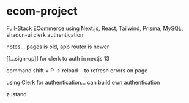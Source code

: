 # ecom-project
Full-Stack ECommerce using 
 Next.js, React, Tailwind, Prisma, MySQL, shadcn-ui
clerk authentication


 notes...
 pages is old, app router is newer

 [[...sign-up]] for clerk to auth in nextjs 13


 command shift + P -> reload
    --to refresh errors on page

using Clerk for authentication... can build own authentication 

zustand 